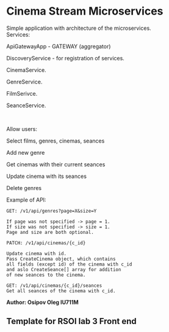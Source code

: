 # Cinema Stream Microservices
Simple application with architecture of the microservices.
<br/>
Services:
<p>ApiGatewayApp - GATEWAY (aggregator)</p>
<p>DiscoveryService - for registration of services.</p>
<p>CinemaService.</p>
<p>GenreService.</p>
<p>FilmSerivce.</p>
<p>SeanceService.</p>
<br/>

Allow users:
    <p>Select films, genres, cinemas, seances</p>
    <p>Add new genre</p>
    <p>Get cinemas with their  current seances</p>
    <p>Update cinema with its seances</p>
    <p>Delete genres </p>

Example of API:<br/> 
    
    GET: /v1/api/genres?page=X&size=Y 
    
    If page was not specified -> page = 1.
    If size was not specified -> size = 1.
    Page and size are both optional.
    
    PATCH: /v1/api/cinemas/{c_id}
    
    Update cinema with id.
    Pass CreateCinema object, which contains
    all fields (except id) of the cinema with c_id
    and aslo CreateSeance[] array for addition
    of new seances to the cinema.
    
    GET: /v1/api/cinemas/{c_id}/seances
    Get all seances of the cinema with c_id.   

<b>Author: Osipov Oleg IU711M</b>
##
## Template for RSOI lab 3 Front end